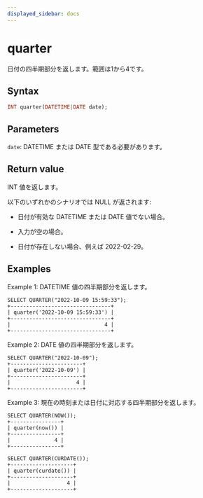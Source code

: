 ```yaml
---
displayed_sidebar: docs
---
```


# quarter

日付の四半期部分を返します。範囲は1から4です。

## Syntax

```Haskell
INT quarter(DATETIME|DATE date);
```

## Parameters

`date`: DATETIME または DATE 型である必要があります。

## Return value

INT 値を返します。

以下のいずれかのシナリオでは NULL が返されます:

- 日付が有効な DATETIME または DATE 値でない場合。

- 入力が空の場合。

- 日付が存在しない場合、例えば 2022-02-29。

## Examples

Example 1: DATETIME 値の四半期部分を返します。

```Plain
SELECT QUARTER("2022-10-09 15:59:33");
+--------------------------------+
| quarter('2022-10-09 15:59:33') |
+--------------------------------+
|                              4 |
+--------------------------------+
```

Example 2: DATE 値の四半期部分を返します。

```Plain
SELECT QUARTER("2022-10-09");
+-----------------------+
| quarter('2022-10-09') |
+-----------------------+
|                     4 |
+-----------------------+
```

Example 3: 現在の時刻または日付に対応する四半期部分を返します。

```Plain
SELECT QUARTER(NOW());
+----------------+
| quarter(now()) |
+----------------+
|              4 |
+----------------+

SELECT QUARTER(CURDATE());
+--------------------+
| quarter(curdate()) |
+--------------------+
|                  4 |
+--------------------+
```
